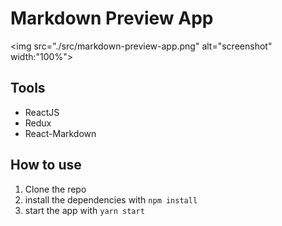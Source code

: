 # Markdown Preview App

<img src="./src/markdown-preview-app.png" alt="screenshot" width:"100%">

## Tools

- ReactJS
- Redux
- React-Markdown

## How to use

1. Clone the repo
2. install the dependencies with `npm install`
3. start the app with `yarn start`
